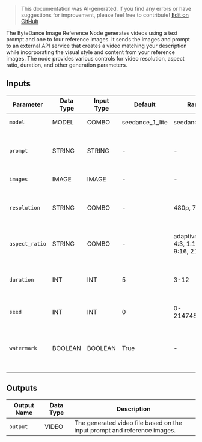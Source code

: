 > This documentation was AI-generated. If you find any errors or have suggestions for improvement, please feel free to contribute! [Edit on GitHub](https://github.com/Comfy-Org/embedded-docs/blob/main/comfyui_embedded_docs/docs/ByteDanceImageReferenceNode/en.md)

The ByteDance Image Reference Node generates videos using a text prompt and one to four reference images. It sends the images and prompt to an external API service that creates a video matching your description while incorporating the visual style and content from your reference images. The node provides various controls for video resolution, aspect ratio, duration, and other generation parameters.

## Inputs

| Parameter | Data Type | Input Type | Default | Range | Description |
|-----------|-----------|------------|---------|-------|-------------|
| `model` | MODEL | COMBO | seedance_1_lite | seedance_1_lite | Model name |
| `prompt` | STRING | STRING | - | - | The text prompt used to generate the video. |
| `images` | IMAGE | IMAGE | - | - | One to four images. |
| `resolution` | STRING | COMBO | - | 480p, 720p | The resolution of the output video. |
| `aspect_ratio` | STRING | COMBO | - | adaptive, 16:9, 4:3, 1:1, 3:4, 9:16, 21:9 | The aspect ratio of the output video. |
| `duration` | INT | INT | 5 | 3-12 | The duration of the output video in seconds. |
| `seed` | INT | INT | 0 | 0-2147483647 | Seed to use for generation. |
| `watermark` | BOOLEAN | BOOLEAN | True | - | Whether to add an "AI generated" watermark to the video. |

## Outputs

| Output Name | Data Type | Description |
|-------------|-----------|-------------|
| `output` | VIDEO | The generated video file based on the input prompt and reference images. |
